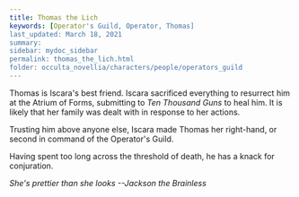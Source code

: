 ```yaml
---
title: Thomas the Lich
keywords: [Operator's Guild, Operator, Thomas]
last_updated: March 18, 2021
summary: 
sidebar: mydoc_sidebar
permalink: thomas_the_lich.html
folder: occulta_novellia/characters/people/operators_guild
---
```


Thomas is Iscara's best friend. Iscara sacrificed everything to resurrect him at the Atrium of Forms, submitting to *Ten Thousand Guns* to heal him. It is likely that her family was dealt with in response to her actions.

Trusting him above anyone else, Iscara made Thomas her right-hand, or second in command of the Operator's Guild.

Having spent too long across the threshold of death, he has a knack for conjuration.

*She's prettier than she looks --Jackson the Brainless*
